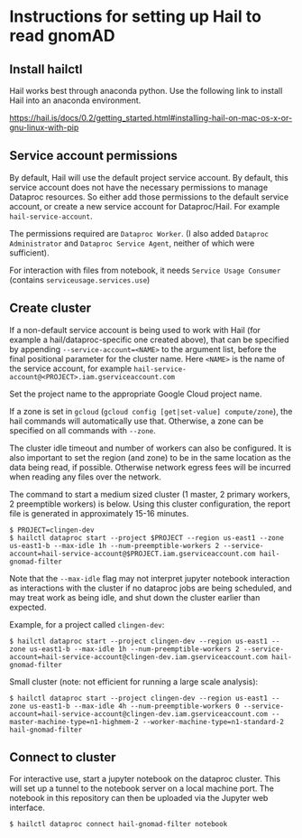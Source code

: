 
# Instructions for setting up Hail to read gnomAD

## Install hailctl

Hail works best through anaconda python. Use the following link to install Hail into an anaconda environment.

https://hail.is/docs/0.2/getting_started.html#installing-hail-on-mac-os-x-or-gnu-linux-with-pip

## Service account permissions

By default, Hail will use the default project service account. By default, this service account does not have the necessary permissions to manage Dataproc resources. So either add those permissions to the default service account, or create a new service account for Dataproc/Hail. For example `hail-service-account`. 

The permissions required are `Dataproc Worker`. (I also added `Dataproc Administrator` and `Dataproc Service Agent`, neither of which were sufficient).

For interaction with files from notebook, it needs `Service Usage Consumer` (contains `serviceusage.services.use`)

## Create cluster

If a non-default service account is being used to work with Hail (for example a hail/dataproc-specific one created above), that can be specified by appending `--service-account=<NAME>` to the argument list, before the final positional parameter for the cluster name. Here `<NAME>` is the name of the service account, for example `hail-service-account@<PROJECT>.iam.gserviceaccount.com`

Set the project name to the appropriate Google Cloud project name.

If a zone is set in `gcloud` (`gcloud config [get|set-value] compute/zone`), the hail commands will automatically use that. Otherwise, a zone can be specified on all commands with `--zone`.

The cluster idle timeout and number of workers can also be configured. It is also important to set the region (and zone) to be in the same location as the data being read, if possible. Otherwise network egress fees will be incurred when reading any files over the network.

The command to start a medium sized cluster (1 master, 2 primary workers, 2 preemptible workers) is below. Using this cluster configuration, the report file is generated in approximately 15-16 minutes.

```
$ PROJECT=clingen-dev
$ hailctl dataproc start --project $PROJECT --region us-east1 --zone us-east1-b --max-idle 1h --num-preemptible-workers 2 --service-account=hail-service-account@$PROJECT.iam.gserviceaccount.com hail-gnomad-filter
```

Note that the `--max-idle` flag may not interpret jupyter notebook interaction as interactions with the cluster if no dataproc jobs are being scheduled, and may treat work as being idle, and shut down the cluster earlier than expected.

Example, for a project called `clingen-dev`:

```
$ hailctl dataproc start --project clingen-dev --region us-east1 --zone us-east1-b --max-idle 1h --num-preemptible-workers 2 --service-account=hail-service-account@clingen-dev.iam.gserviceaccount.com hail-gnomad-filter
```

Small cluster (note: not efficient for running a large scale analysis):

```
$ hailctl dataproc start --project clingen-dev --region us-east1 --zone us-east1-b --max-idle 4h --num-preemptible-workers 0 --service-account=hail-service-account@clingen-dev.iam.gserviceaccount.com --master-machine-type=n1-highmem-2 --worker-machine-type=n1-standard-2 hail-gnomad-filter
```

## Connect to cluster

For interactive use, start a jupyter notebook on the dataproc cluster. This will set up a tunnel to the notebook server on a local machine port. The notebook in this repository can then be uploaded via the Jupyter web interface.

```
$ hailctl dataproc connect hail-gnomad-filter notebook
```
